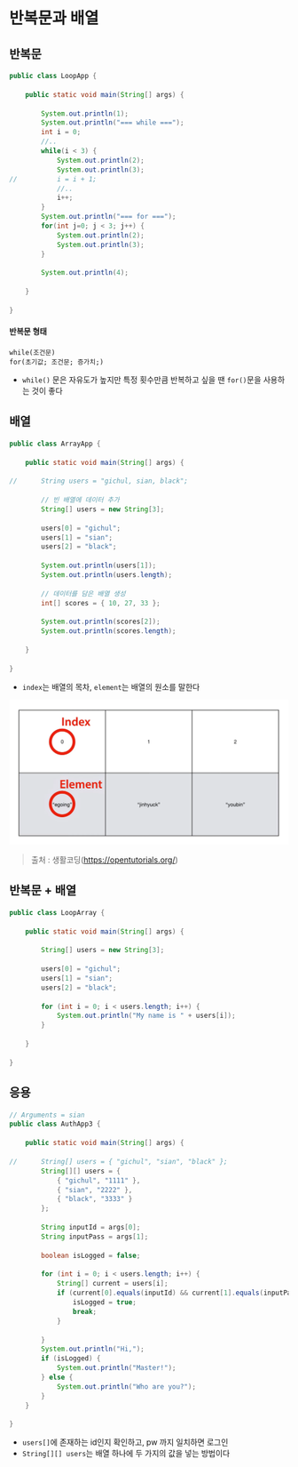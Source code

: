 # 반복문과 배열

## 반복문

```java
public class LoopApp {
 
    public static void main(String[] args) {
         
        System.out.println(1);
        System.out.println("=== while ===");
        int i = 0;
        //..
        while(i < 3) {
            System.out.println(2);
            System.out.println(3);
//          i = i + 1;
            //..
            i++;
        }
        System.out.println("=== for ===");
        for(int j=0; j < 3; j++) {
            System.out.println(2);
            System.out.println(3);
        }
         
        System.out.println(4);
 
    }
 
}
```

#### 반복문 형태
 `while(조건문)`        
 `for(초기값; 조건문; 증가치;)`

- `while()` 문은 자유도가 높지만 특정 횟수만큼 반복하고 싶을 땐 `for()`문을 사용하는 것이 좋다

## 배열

```java
public class ArrayApp {

	public static void main(String[] args) {

//		String users = "gichul, sian, black";

		// 빈 배열에 데이터 추가
		String[] users = new String[3];

		users[0] = "gichul";
		users[1] = "sian";
		users[2] = "black";

		System.out.println(users[1]);
		System.out.println(users.length);

		// 데이터를 담은 배열 생성
		int[] scores = { 10, 27, 33 };

		System.out.println(scores[2]);
		System.out.println(scores.length);

	}

}
```
- `index`는 배열의 목차, `element`는 배열의 원소를 말한다

![java_loopApp_01](./images/java_loopApp_01.png)
>출처 : 생활코딩(https://opentutorials.org/)

## 반복문 + 배열

```java
public class LoopArray {

	public static void main(String[] args) {

		String[] users = new String[3];

		users[0] = "gichul";
		users[1] = "sian";
		users[2] = "black";

		for (int i = 0; i < users.length; i++) {
			System.out.println("My name is " + users[i]);
		}

	}

}
```

## 응용

```java
// Arguments = sian
public class AuthApp3 {

	public static void main(String[] args) {

//		String[] users = { "gichul", "sian", "black" };
		String[][] users = {
			{ "gichul", "1111" },
			{ "sian", "2222" },
			{ "black", "3333" }
		};

		String inputId = args[0];
		String inputPass = args[1];

		boolean isLogged = false;

		for (int i = 0; i < users.length; i++) {
			String[] current = users[i];
			if (current[0].equals(inputId) && current[1].equals(inputPass)) {
				isLogged = true;
				break;
			}

		}
		System.out.println("Hi,");
		if (isLogged) {
			System.out.println("Master!");
		} else {
			System.out.println("Who are you?");
		}
	}

}
```

- `users[]`에 존재하는 id인지 확인하고, pw 까지 일치하면 로그인
- `String[][] users`는 배열 하나에 두 가지의 값을 넣는 방법이다